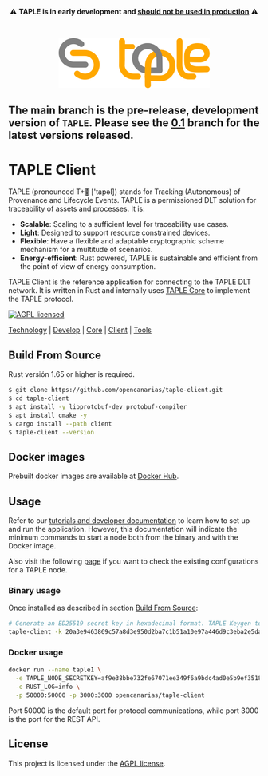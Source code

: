 
<div align="center">
<p>⚠️ <b>TAPLE is in early development and <a href="https://www.taple.es/community/DISCLAIMER">should not be used in production</a></b> ⚠️</p>
<br/>
<p><img src="https://raw.githubusercontent.com/opencanarias/public-resources/master/images/taple-logo-readme.png"></p>
</div>

## The main branch is the pre-release, development version of `TAPLE`. Please see the [0.1](https://github.com/opencanarias/taple-client/tree/release-0.1) branch for the latest versions released.

# TAPLE Client

TAPLE (pronounced T+🍎 ['tapəl]) stands for Tracking (Autonomous) of Provenance and Lifecycle Events. TAPLE is a permissioned DLT solution for traceability of assets and processes. It is:

- **Scalable**: Scaling to a sufficient level for traceability use cases. 
- **Light**: Designed to support resource constrained devices.
- **Flexible**: Have a flexible and adaptable cryptographic scheme mechanism for a multitude of scenarios.
- **Energy-efficient**: Rust powered, TAPLE is sustainable and efficient from the point of view of energy consumption.

TAPLE Client is the reference application for connecting to the TAPLE DLT network. It is written in Rust and internally uses [TAPLE Core](https://github.com/opencanarias/taple-core) to implement the TAPLE protocol.

[![AGPL licensed][agpl-badge]][agpl-url]

[agpl-badge]: https://img.shields.io/badge/license-AGPL-blue.svg
[agpl-url]: https://github.com/opencanarias/taple-core/blob/master/LICENSE

[Technology](https://www.taple.es) | [Develop](https://www.taple.es/docs/develop) | [Core](https://github.com/opencanarias/taple-core) | [Client](https://github.com/opencanarias/taple-client) | [Tools](https://github.com/opencanarias/taple-tools)

## Build From Source
Rust versión 1.65 or higher is required.

```bash
$ git clone https://github.com/opencanarias/taple-client.git
$ cd taple-client
$ apt install -y libprotobuf-dev protobuf-compiler
$ apt install cmake -y
$ cargo install --path client
$ taple-client --version
```

## Docker images
Prebuilt docker images are available at [Docker Hub](https://hub.docker.com/r/opencanarias/taple-client).

## Usage
Refer to our [tutorials and developer documentation](https://taple.es/docs/develop/tutorial-from-0/introduction) to learn how to set up and run the application. However, this documentation will indicate the minimum commands to start a node both from the binary and with the Docker image.

Also visit the following [page](https://taple.es/docs/develop/taple-client-config) if you want to check the existing configurations for a TAPLE node.

### Binary usage
Once installed as described in section [Build From Source](#build-from-source):
```bash
# Generate an ED25519 secret key in hexadecimal format. TAPLE Keygen tool can be used with that purpose. Let's suppose 20a3e9463869c57a8d3e950d2ba7c1b51a10e97a446d9c3eba2e5da8e07a6f44
taple-client -k 20a3e9463869c57a8d3e950d2ba7c1b51a10e97a446d9c3eba2e5da8e07a6f44
```
### Docker usage
```bash
docker run --name taple1 \
  -e TAPLE_NODE_SECRETKEY=af9e38bbe732fe67071ee349f6a9bdc4ad0e5b9ef3518666bb273bd580d8d346 \
  -e RUST_LOG=info \
  -p 50000:50000 -p 3000:3000 opencanarias/taple-client
```

Port 50000 is the default port for protocol communications, while port 3000 is the port for the REST API.

## License
This project is licensed under the [AGPL license](https://github.com/opencanarias/taple-core/blob/master/LICENSE).
